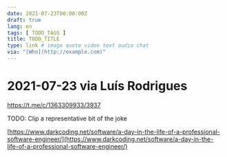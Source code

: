 ```yaml
---
date: 2021-07-23T00:00:00Z
draft: true
lang: en
tags: [ TODO_TAGS ]
title: TODO_TITLE
type: link # image quote video text audio chat
via: "[Who](http://example.com)"
---
```



# 2021-07-23 via Luís Rodrigues
https://t.me/c/1363309933/3937

 
TODO: Clip a representative bit of the joke

[https://www.darkcoding.net/software/a-day-in-the-life-of-a-professional-software-engineer/](https://www.darkcoding.net/software/a-day-in-the-life-of-a-professional-software-engineer/)

